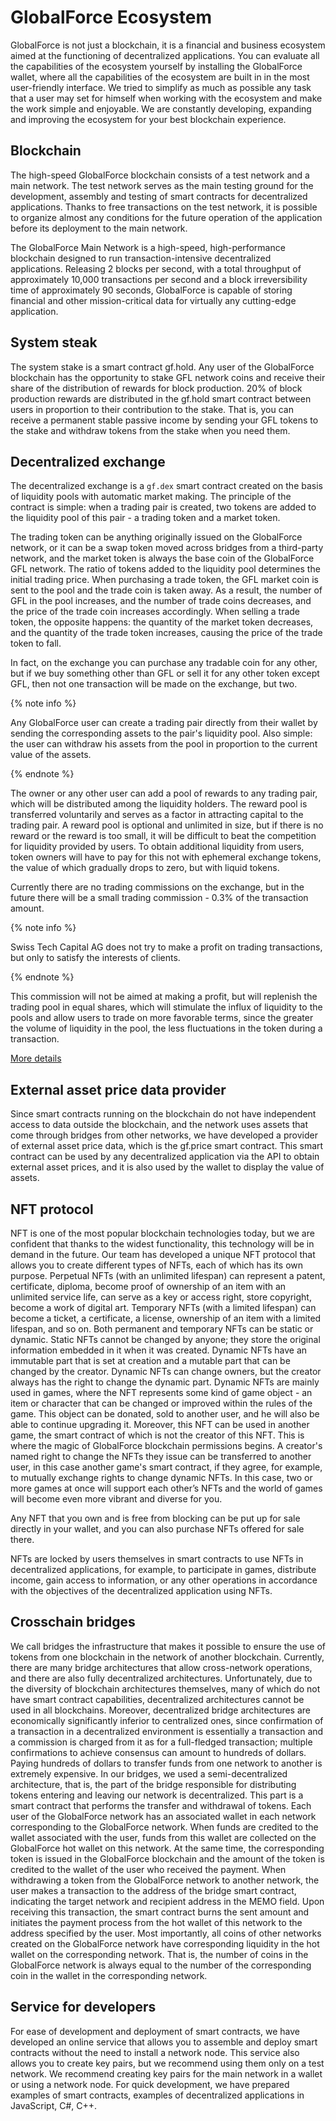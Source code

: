 # GlobalForce Ecosystem

GlobalForce is not just a blockchain, it is a financial and business ecosystem aimed at the functioning of decentralized applications. You can evaluate all the capabilities of the ecosystem yourself by installing the GlobalForce wallet, where all the capabilities of the ecosystem are built in in the most user-friendly interface. We tried to simplify as much as possible any task that a user may set for himself when working with the ecosystem and make the work simple and enjoyable. We are constantly developing, expanding and improving the ecosystem for your best blockchain experience.

## Blockchain

The high-speed GlobalForce blockchain consists of a test network and a main network. The test network serves as the main testing ground for the development, assembly and testing of smart contracts for decentralized applications. Thanks to free transactions on the test network, it is possible to organize almost any conditions for the future operation of the application before its deployment to the main network.

The GlobalForce Main Network is a high-speed, high-performance blockchain designed to run transaction-intensive decentralized applications. Releasing 2 blocks per second, with a total throughput of approximately 10,000 transactions per second and a block irreversibility time of approximately 90 seconds, GlobalForce is capable of storing financial and other mission-critical data for virtually any cutting-edge application.

## System steak

The system stake is a smart contract gf.hold. Any user of the GlobalForce blockchain has the opportunity to stake GFL network coins and receive their share of the distribution of rewards for block production. 20% of block production rewards are distributed in the gf.hold smart contract between users in proportion to their contribution to the stake. That is, you can receive a permanent stable passive income by sending your GFL tokens to the stake and withdraw tokens from the stake when you need them.

## Decentralized exchange

The decentralized exchange is a ```gf.dex``` smart contract created on the basis of liquidity pools with automatic market making. The principle of the contract is simple: when a trading pair is created, two tokens are added to the liquidity pool of this pair - a trading token and a market token.

The trading token can be anything originally issued on the GlobalForce network, or it can be a swap token moved across bridges from a third-party network, and the market token is always the base coin of the GlobalForce GFL network. The ratio of tokens added to the liquidity pool determines the initial trading price. When purchasing a trade token, the GFL market coin is sent to the pool and the trade coin is taken away. As a result, the number of GFL in the pool increases, and the number of trade coins decreases, and the price of the trade coin increases accordingly. When selling a trade token, the opposite happens: the quantity of the market token decreases, and the quantity of the trade token increases, causing the price of the trade token to fall.

In fact, on the exchange you can purchase any tradable coin for any other, but if we buy something other than GFL or sell it for any other token except GFL, then not one transaction will be made on the exchange, but two.

{% note info %}

Any GlobalForce user can create a trading pair directly from their wallet by sending the corresponding assets to the pair's liquidity pool. Also simple: the user can withdraw his assets from the pool in proportion to the current value of the assets.

{% endnote %}

The owner or any other user can add a pool of rewards to any trading pair, which will be distributed among the liquidity holders. The reward pool is transferred voluntarily and serves as a factor in attracting capital to the trading pair. A reward pool is optional and unlimited in size, but if there is no reward or the reward is too small, it will be difficult to beat the competition for liquidity provided by users. To obtain additional liquidity from users, token owners will have to pay for this not with ephemeral exchange tokens, the value of which gradually drops to zero, but with liquid tokens.

Currently there are no trading commissions on the exchange, but in the future there will be a small trading commission - 0.3% of the transaction amount.

{% note info %}

Swiss Tech Capital AG does not try to make a profit on trading transactions, but only to satisfy the interests of clients.

{% endnote %}

This commission will not be aimed at making a profit, but will replenish the trading pool in equal shares, which will stimulate the influx of liquidity to the pools and allow users to trade on more favorable terms, since the greater the volume of liquidity in the pool, the less fluctuations in the token during a transaction.

[More details](./exchange.md)

## External asset price data provider

Since smart contracts running on the blockchain do not have independent access to data outside the blockchain, and the network uses assets that come through bridges from other networks, we have developed a provider of external asset price data, which is the gf.price smart contract. This smart contract can be used by any decentralized application via the API to obtain external asset prices, and it is also used by the wallet to display the value of assets.

## NFT protocol

NFT is one of the most popular blockchain technologies today, but we are confident that thanks to the widest functionality, this technology will be in demand in the future. Our team has developed a unique NFT protocol that allows you to create different types of NFTs, each of which has its own purpose. Perpetual NFTs (with an unlimited lifespan) can represent a patent, certificate, diploma, become proof of ownership of an item with an unlimited service life, can serve as a key or access right, store copyright, become a work of digital art. Temporary NFTs (with a limited lifespan) can become a ticket, a certificate, a license, ownership of an item with a limited lifespan, and so on. Both permanent and temporary NFTs can be static or dynamic. Static NFTs cannot be changed by anyone; they store the original information embedded in it when it was created. Dynamic NFTs have an immutable part that is set at creation and a mutable part that can be changed by the creator. Dynamic NFTs can change owners, but the creator always has the right to change the dynamic part. Dynamic NFTs are mainly used in games, where the NFT represents some kind of game object - an item or character that can be changed or improved within the rules of the game. This object can be donated, sold to another user, and he will also be able to continue upgrading it. Moreover, this NFT can be used in another game, the smart contract of which is not the creator of this NFT. This is where the magic of GlobalForce blockchain permissions begins. A creator's named right to change the NFTs they issue can be transferred to another user, in this case another game's smart contract, if they agree, for example, to mutually exchange rights to change dynamic NFTs. In this case, two or more games at once will support each other’s NFTs and the world of games will become even more vibrant and diverse for you.

Any NFT that you own and is free from blocking can be put up for sale directly in your wallet, and you can also purchase NFTs offered for sale there.

NFTs are locked by users themselves in smart contracts to use NFTs in decentralized applications, for example, to participate in games, distribute income, gain access to information, or any other operations in accordance with the objectives of the decentralized application using NFTs.

## Crosschain bridges

We call bridges the infrastructure that makes it possible to ensure the use of tokens from one blockchain in the network of another blockchain. Currently, there are many bridge architectures that allow cross-network operations, and there are also fully decentralized architectures. Unfortunately, due to the diversity of blockchain architectures themselves, many of which do not have smart contract capabilities, decentralized architectures cannot be used in all blockchains. Moreover, decentralized bridge architectures are economically significantly inferior to centralized ones, since confirmation of a transaction in a decentralized environment is essentially a transaction and a commission is charged from it as for a full-fledged transaction; multiple confirmations to achieve consensus can amount to hundreds of dollars. Paying hundreds of dollars to transfer funds from one network to another is extremely expensive.
In our bridges, we used a semi-decentralized architecture, that is, the part of the bridge responsible for distributing tokens entering and leaving our network is decentralized. This part is a smart contract that performs the transfer and withdrawal of tokens. Each user of the GlobalForce network has an associated wallet in each network corresponding to the GlobalForce network. When funds are credited to the wallet associated with the user, funds from this wallet are collected on the GlobalForce hot wallet on this network. At the same time, the corresponding token is issued in the GlobalForce blockchain and the amount of the token is credited to the wallet of the user who received the payment. When withdrawing a token from the GlobalForce network to another network, the user makes a transaction to the address of the bridge smart contract, indicating the target network and recipient address in the MEMO field. Upon receiving this transaction, the smart contract burns the sent amount and initiates the payment process from the hot wallet of this network to the address specified by the user.
Most importantly, all coins of other networks created on the GlobalForce network have corresponding liquidity in the hot wallet on the corresponding network. That is, the number of coins in the GlobalForce network is always equal to the number of the corresponding coin in the wallet in the corresponding network.

## Service for developers

For ease of development and deployment of smart contracts, we have developed an online service that allows you to assemble and deploy smart contracts without the need to install a network node. This service also allows you to create key pairs, but we recommend using them only on a test network. We recommend creating key pairs for the main network in a wallet or using a network node.
For quick development, we have prepared examples of smart contracts, examples of decentralized applications in JavaScript, C#, C++.



